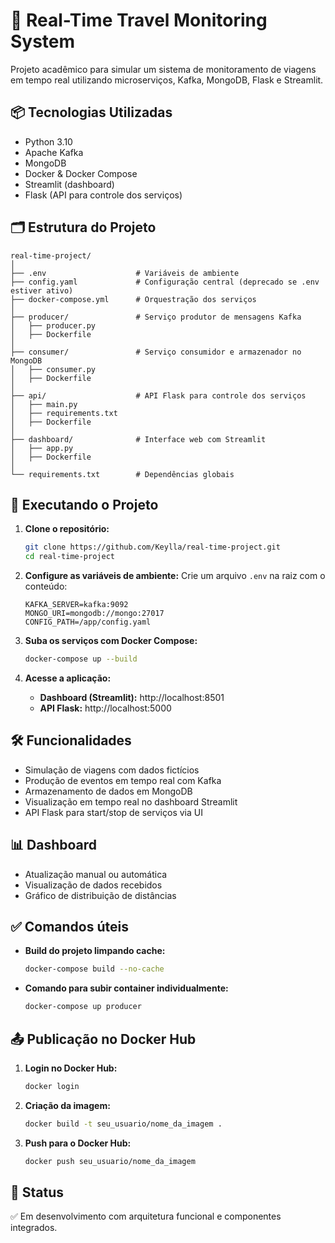 # 🚗 Real-Time Travel Monitoring System

Projeto acadêmico para simular um sistema de monitoramento de viagens em tempo real utilizando microserviços, Kafka, MongoDB, Flask e Streamlit.

## 📦 Tecnologias Utilizadas

- Python 3.10
- Apache Kafka
- MongoDB
- Docker & Docker Compose
- Streamlit (dashboard)
- Flask (API para controle dos serviços)

## 🗂️ Estrutura do Projeto

```
real-time-project/
│
├── .env                    # Variáveis de ambiente
├── config.yaml             # Configuração central (deprecado se .env estiver ativo)
├── docker-compose.yml      # Orquestração dos serviços
│
├── producer/               # Serviço produtor de mensagens Kafka
│   ├── producer.py
│   ├── Dockerfile
│
├── consumer/               # Serviço consumidor e armazenador no MongoDB
│   ├── consumer.py
│   ├── Dockerfile
│
├── api/                    # API Flask para controle dos serviços
│   ├── main.py
│   ├── requirements.txt
│   ├── Dockerfile
│
├── dashboard/              # Interface web com Streamlit
│   ├── app.py
│   ├── Dockerfile
│
└── requirements.txt        # Dependências globais
```

## 🚀 Executando o Projeto

1. **Clone o repositório:**
   ```bash
   git clone https://github.com/Keylla/real-time-project.git
   cd real-time-project
   ```

2. **Configure as variáveis de ambiente:**
   Crie um arquivo `.env` na raiz com o conteúdo:
   ```env
   KAFKA_SERVER=kafka:9092
   MONGO_URI=mongodb://mongo:27017
   CONFIG_PATH=/app/config.yaml
   ```

3. **Suba os serviços com Docker Compose:**
   ```bash
   docker-compose up --build
   ```

4. **Acesse a aplicação:**
   - **Dashboard (Streamlit):** http://localhost:8501
   - **API Flask:** http://localhost:5000

## 🛠️ Funcionalidades

- Simulação de viagens com dados fictícios
- Produção de eventos em tempo real com Kafka
- Armazenamento de dados em MongoDB
- Visualização em tempo real no dashboard Streamlit
- API Flask para start/stop de serviços via UI

## 📊 Dashboard

- Atualização manual ou automática
- Visualização de dados recebidos
- Gráfico de distribuição de distâncias

## ✅ Comandos úteis

- **Build do projeto limpando cache:**
  ```bash
  docker-compose build --no-cache
  ```

- **Comando para subir container individualmente:**
  ```bash
  docker-compose up producer
  ```

## 📤 Publicação no Docker Hub

1. **Login no Docker Hub:**
   ```bash
   docker login
   ```

2. **Criação da imagem:**
   ```bash
   docker build -t seu_usuario/nome_da_imagem .
   ```

3. **Push para o Docker Hub:**
   ```bash
   docker push seu_usuario/nome_da_imagem
   ```

## 🧪 Status

✅ Em desenvolvimento com arquitetura funcional e componentes integrados.
